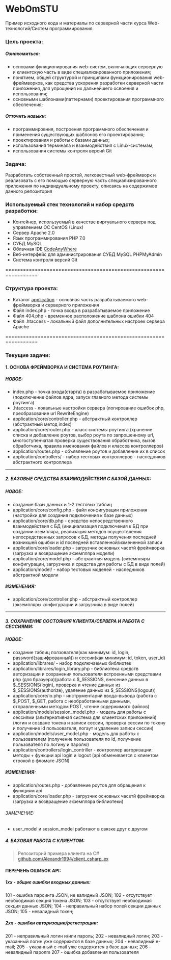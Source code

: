 # WebOmSTU

Пример исходного кода и материалы по серверной части курса Web-технологий/Систем программирования.

### Цель проекта: ###

##### Ознакомиться: #####
 - основами функционирования web-систем, включающих серверную и клиентскую часть в виде специализированного приложения;
 - понятием, общей структурой и принципами функционирования web-фреймворков, как средства ускорения разработки серверной части приложения, для упрощения их дальнейшего освоения и использования;
 - основными шаблонами(паттернами) проектирования программного обеспечения;
  
##### Отточить навыки: #####
 - программировния, построения программного обеспечения и применения существующих шаблонов его проектирования;
 - проектирования и работы с базами данных;
 - использования терминала и взаимодействия с Linux-системам;
 - использования системы контроля версий Git
  
### Задача: ###
Разработать собственный простой, легковестный web-фреймворк и реализовать с его помощью серверную часть специализированного приложения по индивидуальному проекту, описаясь на содержимое данного репозитория

### Используемый стек технологий и набор средств разработки: ###
- Контейнер, используемый в качестве виртуального сервера под управлением ОС CentOS (Linux)
- Сервер Apache 2.0
- Язык программирования PHP 7.0
- СУБД MySQL
- Облачная IDE [CodeAnyWhere](https://codeanywhere.com)
- Веб-интерфейс для администрирования СУБД MySQL PHPMyAdmin
- Система контроля версий Git

=================================================================

### Структура проекта: ###
- Каталог [application](https://bitbucket.org/Alexandr1994/webomstu/src/master/application/) - основная часть разрабатываемого web-фреймворка и серверного приложения
- Файл index.php - точка входа в разрабатываемое приложение
- Файл 404.php - временное расположение шаблона ошибки 404
- Файл .htaccess - локальный файл дополнительных настроек сервера Apache

=================================================================

### Текущие задачи: ###

#### 1. ОСНОВА ФРЕЙМВОРКА И СИСТЕМА РОУТИНГА: ####
##### НОВОЕ: #####
- index.php - точка входа(старта) в разрабатываемое приложение (подключение файлов ядра, запуск главного метода системы роутинга)
- .htaccess - локальные настройки сервера (логирование ошибок php, преобразование url RewriteEngine)
- application/core/controller.php - абстрактный контроллер (абстрактный метод index)
- application/core/router.php - класс системы роутинга (хранение списка и добавление роутов, выбор роута по запрошенному url, многоступенчатая проверка существования обработчика, вызов обработчика, правила именования файлов и классов контроллеров)
- application/routes.php - объявление роутов и добавление их в список
- application/controllers/ - набор тестовых контроллеров - наследников абстрактного контроллера

-----------------------------------------------------------------

##### 2. БАЗОВЫЕ СРЕДСТВА ВЗАИМОДЕЙСТВИЯ С БАЗОЙ ДАННЫХ: #####
##### НОВОЕ: #####
- создание базы данных и 1-2 тестовых таблиц
- application/core/config.php - файл конфигурации приложения (настройки для создания подключения к базе данных)
- application/core/db.php - средство непосредственного взаимодействия с БД (инициализация подключения к БД при создании эземпляра, реализация методов осуществления непосредственных запросов к БД, методы получения последней возникшей ошибки и id последней вставленной/измененной записи
- application/core/loader.php - загрузчик основных часетй фреймворка (загрузка и возвращение экземпляра модели)
- application/core/model.php - абстрактная модель (экземпляры конфигурации, загрузчика и средства для работы с БД в виде полей)
- application/model/ - набор тестовых моделей - наследников абстрактной модели
##### ИЗМЕНЕНИЯ: #####
- application/core/controller.php - абстрактный контроллер (экземпляры конфигурации и загрузчика в виде полей)

-----------------------------------------------------------------

##### 3. СОХРАНЕНИЕ СОСТОЯНИЯ КЛИЕНТА/СЕРВЕРА И РАБОТА С СЕССИЯМИ: #####
##### НОВОЕ: #####
- создание таблиц ползователя(как минимум: id, login, password(зашифрованный)) и сессии(как минимум: id, token, user\_id)
- application/librares/ - набор подключаемых библиотек
- application/librares/login\_library.php - библиотека средств авторизации и сохранения пользователя встроенными средствами php (для бразуера)(работа с $\_SESSIONS, внесение данных в $\_SESSIONS(login), проверка и чтение данных из $\_SESSIONS(authorize), удаление данных из $\_SESSIONS(logout))
- application/core/io.php - инструментарий ввода-вывода (работа с $\_POST, $\_GET, работа с необработанными данными, отправленными методом POST, чтение содержимого файлов)
- application/models/session\_model.php - модель для работы с сессиями (альтернативная система для клиентских приложений) (логин и создане токена и записи сессии, проверка сессии по токену и получение id пользователя, логаут и удаление записи сессии)
- application/models/user\_model.php - модель для работы с пользователем (получение пользователя по id, получение пользователя по логину и паролю) 
- application/controllers/login\_contriller - контроллер авторизации: методы + функции api login и logout (api обменивается с клиентом строкой в фломате JSON)
##### ИЗМЕНЕНИЯ: #####
- application/routes.php - добавление роутов для обращения к функциям api
- application/core/loader.php - загрузчик основных часетй фреймворка (загрузка и возвращение экземпляра библиотеки)
###### ЗАМЕЧЕНИЕ: ######
- user\_model и session\_model работают в связке друг с другом

##### 4. БАЗОВАЯ РАБОТА С КЛИЕНТОМ: #####
> Репозиторий примера клиента на C# [github.com/Alexandr1994/client_csharp_ex](https://github.com/Alexandr1994/client_csharp_ex)

#### ПЕРЕЧЕНЬ ОШИБОК API: ####

##### 1xx - общие ошибки входных данных: #####
101 - ошибка парсинга JSON, не валидный JSON;
102 - отсутствует необходимая секция токена JSON; 
103 - отсутствует необходимая секция данных JSON; 
104 - неправильный набор полей секции данных JSON; 
105 - невалидный токен; 

##### 2xx - ошибки авторизации/регистрации: #####
201 - неправильный логин и/или пароль;
202 - невалидный логин;
203 - указанный логин уже содержится в базе данных;
204 - невалидный e-mail;
205 - указанный e-mail уже содержится в базе данных;
206 - невалидный паролm
207 - ошибка добавления пользователя



